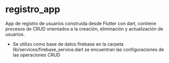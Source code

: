 # registro_app
App de registro de usuarios construida desde Flutter con dart, contiene procesos de CRUD orientados a la creación, eliminación y actualización de usuarios.

* Se utilizo como base de datos firebase en la carpeta lib/services/firebase_service.dart se encuentran las configuraciones de las operaciones CRUD

